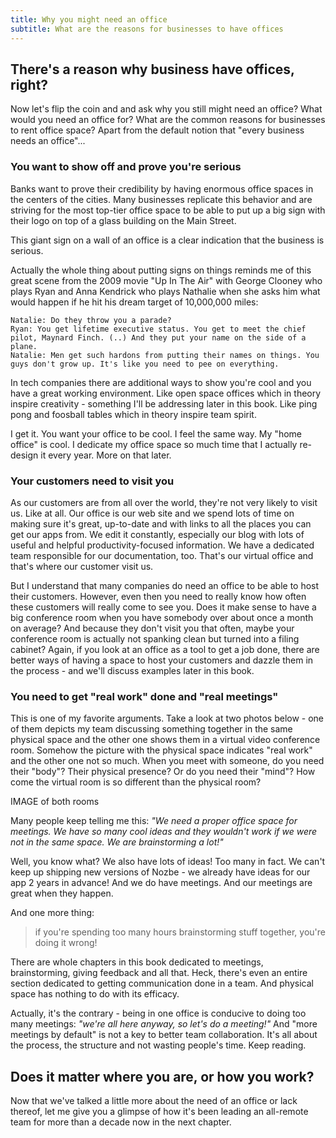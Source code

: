 ```yaml
---
title: Why you might need an office
subtitle: What are the reasons for businesses to have offices
---
```


## There's a reason why business have offices, right?

Now let's flip the coin and and ask why you still might need an office? What would you need an office for? What are the common reasons for businesses to rent office space? Apart from the default notion that "every business needs an office"...

### You want to show off and prove you're serious

Banks want to prove their credibility by having enormous office spaces in the centers of the cities. Many businesses replicate this behavior and are striving for the most top-tier office space to be able to put up a big sign with their logo on top of a glass building on the Main Street.

This giant sign on a wall of an office is a clear indication that the business is serious.

Actually the whole thing about putting signs on things reminds me of this great scene from the 2009 movie "Up In The Air" with George Clooney who plays Ryan and Anna Kendrick who plays Nathalie when she asks him what would happen if he hit his dream target of 10,000,000 miles:

```
Natalie: Do they throw you a parade?
Ryan: You get lifetime executive status. You get to meet the chief pilot, Maynard Finch. (..) And they put your name on the side of a plane.
Natalie: Men get such hardons from putting their names on things. You guys don't grow up. It's like you need to pee on everything.
```

In tech companies there are additional ways to show you're cool and you have a great working environment. Like open space offices which in theory inspire creativity - something I'll be addressing later in this book. Like ping pong and foosball tables which in theory inspire team spirit.

I get it. You want your office to be cool. I feel the same way. My "home office" is cool. I dedicate my office space so much time that I actually re-design it every year. More on that later.

### Your customers need to visit you

As our customers are from all over the world, they're not very likely to visit us. Like at all. Our office is our web site and we spend lots of time on making sure it's great, up-to-date and with links to all the places you can get our apps from. We edit it constantly, especially our blog with lots of useful and helpful productivity-focused information. We have a dedicated team responsible for our documentation, too. That's our virtual office and that's where our customer visit us.

But I understand that many companies do need an office to be able to host their customers. However, even then you need to really know how often these customers will really come to see you. Does it make sense to have a big conference room when you have somebody over about once a month on average? And because they don't visit you that often, maybe your conference room is actually not spanking clean but turned into a filing cabinet? Again, if you look at an office as a tool to get a job done, there are better ways of having a space to host your customers and dazzle them in the process - and we'll discuss examples later in this book.

### You need to get "real work" done and "real meetings"

This is one of my favorite arguments. Take a look at two photos below - one of them depicts my team discussing something together in the same physical space and the other one shows them in a virtual video conference room. Somehow the picture with the physical space indicates "real work" and  the other one not so much. When you meet with someone, do you need their "body"? Their physical presence? Or do you need their "mind"? How come the virtual room is so different than the physical room?

IMAGE of both rooms

Many people keep telling me this: *"We need a proper office space for meetings. We have so many cool ideas and they wouldn't work if we were not in the same space. We are brainstorming a lot!"*

Well, you know what? We also have lots of ideas! Too many in fact. We can't keep up shipping new versions of Nozbe - we already have ideas for our app 2 years in advance! And we do have meetings. And our meetings are great when they happen.

And one more thing:

> if you're spending too many hours brainstorming stuff together, you're doing it wrong!

There are whole chapters in this book dedicated to meetings, brainstorming, giving feedback and all that. Heck, there's even an entire section dedicated to getting communication done in a team. And physical space has nothing to do with its efficacy.

Actually, it's the contrary - being in one office is conducive to doing too many meetings: *"we're all here anyway, so let's do a meeting!"* And "more meetings by default" is not a key to better team collaboration. It's all about the process, the structure and not wasting people's time. Keep reading.

## Does it matter where you are, or how you work?

Now that we've talked a little more about the need of an office or lack thereof, let me give you a glimpse of how it's been leading an all-remote team for more than a decade now in the next chapter.